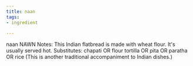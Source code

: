 ```yaml
---
title: naan
tags:
- ingredient

---
```

naan NAWN Notes: This Indian flatbread is made with wheat flour. It's usually served hot. Substitutes: chapati OR flour tortilla OR pita OR paratha OR rice (This is another traditional accompaniment to Indian dishes.)
